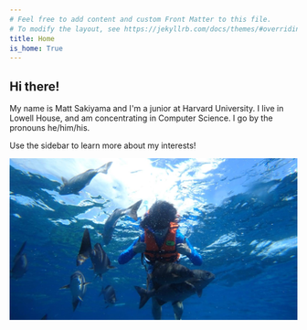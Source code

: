 ```yaml
---
# Feel free to add content and custom Front Matter to this file.
# To modify the layout, see https://jekyllrb.com/docs/themes/#overriding-theme-defaults
title: Home
is_home: True
---
```

## Hi there!
My name is Matt Sakiyama and I'm a junior at Harvard University. I live in Lowell House, and am concentrating in Computer Science. I go by the pronouns he/him/his.

Use the sidebar to learn more about my interests!

![alt text](img/IMG_6892_Original.jpg)
